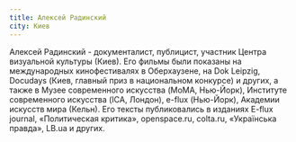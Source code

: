 ```yaml
---
title: Алексей Радинский
city: Киев
---
```


Алексей Радинский - документалист, публицист, участник Центра визуальной культуры (Киев). Его фильмы были показаны на международных кинофестивалях в Оберхаузене, на Dok Leipzig, Docudays (Киев, главный приз в национальном конкурсе) и других, а также в Музее современного искусства (MoMA, Нью-Йорк), Институте современного искусства (ICA, Лондон), e-flux (Нью-Йорк), Академии искусств мира (Кельн). Его тексты публиковались в изданиях E-flux journal, «Политическая критика», openspace.ru, colta.ru, «Українська правда», LB.ua и других.
